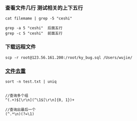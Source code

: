 ### 查看文件几行 测试相关的上下五行

```
cat filemame | grep -5 "ceshi"

grep -a 5 "ceshi"  后面五行
grep -c 5 "ceshi"  前面五行
```

### 下载远程文件
```
scp -r root@123.56.161.200:/root/ky_bug.sql /Users/wujie/

```

### [文件去重](https://my.oschina.net/u/347414/blog/348636)
```
sort -n test.txt | uniq


//查询多个组
^(.+)$[\r\n](^\1$[\r\n]{0, 1})+

//查询出最后一个
(^.*\n)(?=\1)
```

